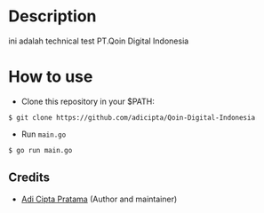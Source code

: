 # Description
ini adalah technical test PT.Qoin Digital Indonesia

# How to use
- Clone this repository in your $PATH:
```
$ git clone https://github.com/adicipta/Qoin-Digital-Indonesia
```
- Run `main.go`
```
$ go run main.go
```

## Credits
- [Adi Cipta Pratama](https://github.com/adicipta) (Author and maintainer)
